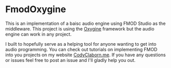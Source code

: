 # FmodOxygine

This is an implementation of a baisc audio engine using FMOD Studio as the middleware. This project is using the [Oxygine](http://oxygine.org/) framework but the audio engine can work in any project.

I built to hopefully serve as a helping tool for anyone wanting to get into audio programming. You can check out tutorials on implementing FMOD into you projects on my website [CodyClaborn.me](http://codyclaborn.me/). If you have any questions or issues feel free to post an issue and I'll gladly help you out.


